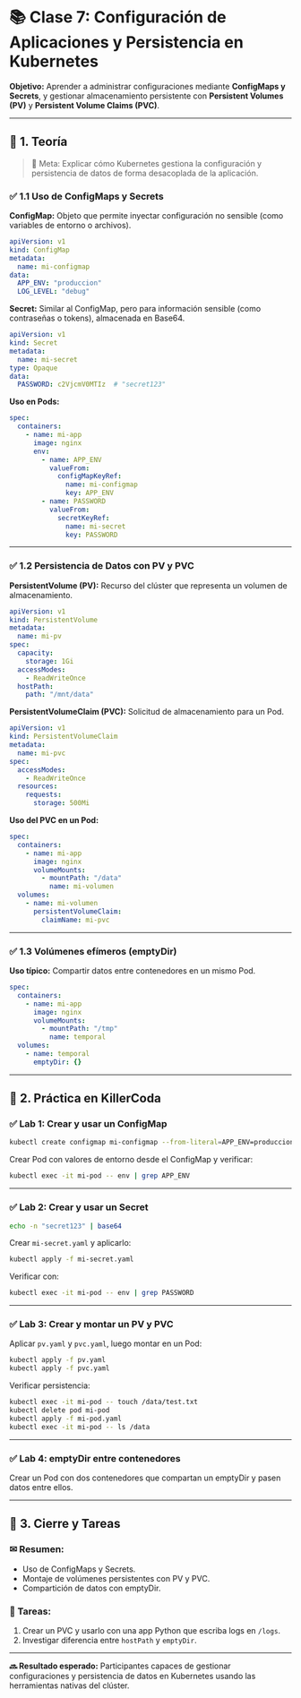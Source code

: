 # 📚 Clase 7: Configuración de Aplicaciones y Persistencia en Kubernetes
 
**Objetivo:** Aprender a administrar configuraciones mediante **ConfigMaps y Secrets**, y gestionar almacenamiento persistente con **Persistent Volumes (PV)** y **Persistent Volume Claims (PVC)**.

---

## 🔹 1. Teoría

> 🚀 Meta: Explicar cómo Kubernetes gestiona la configuración y persistencia de datos de forma desacoplada de la aplicación.

### ✅ 1.1 Uso de ConfigMaps y Secrets

**ConfigMap:** Objeto que permite inyectar configuración no sensible (como variables de entorno o archivos).

```yaml
apiVersion: v1
kind: ConfigMap
metadata:
  name: mi-configmap
data:
  APP_ENV: "produccion"
  LOG_LEVEL: "debug"
```

**Secret:** Similar al ConfigMap, pero para información sensible (como contraseñas o tokens), almacenada en Base64.

```yaml
apiVersion: v1
kind: Secret
metadata:
  name: mi-secret
type: Opaque
data:
  PASSWORD: c2VjcmV0MTIz  # "secret123"
```

**Uso en Pods:**
```yaml
spec:
  containers:
    - name: mi-app
      image: nginx
      env:
        - name: APP_ENV
          valueFrom:
            configMapKeyRef:
              name: mi-configmap
              key: APP_ENV
        - name: PASSWORD
          valueFrom:
            secretKeyRef:
              name: mi-secret
              key: PASSWORD
```

---

### ✅ 1.2 Persistencia de Datos con PV y PVC

**PersistentVolume (PV):** Recurso del clúster que representa un volumen de almacenamiento.

```yaml
apiVersion: v1
kind: PersistentVolume
metadata:
  name: mi-pv
spec:
  capacity:
    storage: 1Gi
  accessModes:
    - ReadWriteOnce
  hostPath:
    path: "/mnt/data"
```

**PersistentVolumeClaim (PVC):** Solicitud de almacenamiento para un Pod.

```yaml
apiVersion: v1
kind: PersistentVolumeClaim
metadata:
  name: mi-pvc
spec:
  accessModes:
    - ReadWriteOnce
  resources:
    requests:
      storage: 500Mi
```

**Uso del PVC en un Pod:**
```yaml
spec:
  containers:
    - name: mi-app
      image: nginx
      volumeMounts:
        - mountPath: "/data"
          name: mi-volumen
  volumes:
    - name: mi-volumen
      persistentVolumeClaim:
        claimName: mi-pvc
```

---

### ✅ 1.3 Volúmenes efímeros (emptyDir)

**Uso típico:** Compartir datos entre contenedores en un mismo Pod.

```yaml
spec:
  containers:
    - name: mi-app
      image: nginx
      volumeMounts:
        - mountPath: "/tmp"
          name: temporal
  volumes:
    - name: temporal
      emptyDir: {}
```

---

## 🔹 2. Práctica en KillerCoda

### ✅ Lab 1: Crear y usar un ConfigMap

```sh
kubectl create configmap mi-configmap --from-literal=APP_ENV=produccion --from-literal=LOG_LEVEL=debug
```
Crear Pod con valores de entorno desde el ConfigMap y verificar:
```sh
kubectl exec -it mi-pod -- env | grep APP_ENV
```

---

### ✅ Lab 2: Crear y usar un Secret

```sh
echo -n "secret123" | base64
```
Crear `mi-secret.yaml` y aplicarlo:
```sh
kubectl apply -f mi-secret.yaml
```
Verificar con:
```sh
kubectl exec -it mi-pod -- env | grep PASSWORD
```

---

### ✅ Lab 3: Crear y montar un PV y PVC

Aplicar `pv.yaml` y `pvc.yaml`, luego montar en un Pod:
```sh
kubectl apply -f pv.yaml
kubectl apply -f pvc.yaml
```
Verificar persistencia:
```sh
kubectl exec -it mi-pod -- touch /data/test.txt
kubectl delete pod mi-pod
kubectl apply -f mi-pod.yaml
kubectl exec -it mi-pod -- ls /data
```

---

### ✅ Lab 4: emptyDir entre contenedores

Crear un Pod con dos contenedores que compartan un emptyDir y pasen datos entre ellos.

---

## 🔹 3. Cierre y Tareas

### ✉ Resumen:

- Uso de ConfigMaps y Secrets.
- Montaje de volúmenes persistentes con PV y PVC.
- Compartición de datos con emptyDir.

### 📅 Tareas:

1. Crear un PVC y usarlo con una app Python que escriba logs en `/logs`.
2. Investigar diferencia entre `hostPath` y `emptyDir`.

---

**🔜 Resultado esperado:** Participantes capaces de gestionar configuraciones y persistencia de datos en Kubernetes usando las herramientas nativas del clúster.

